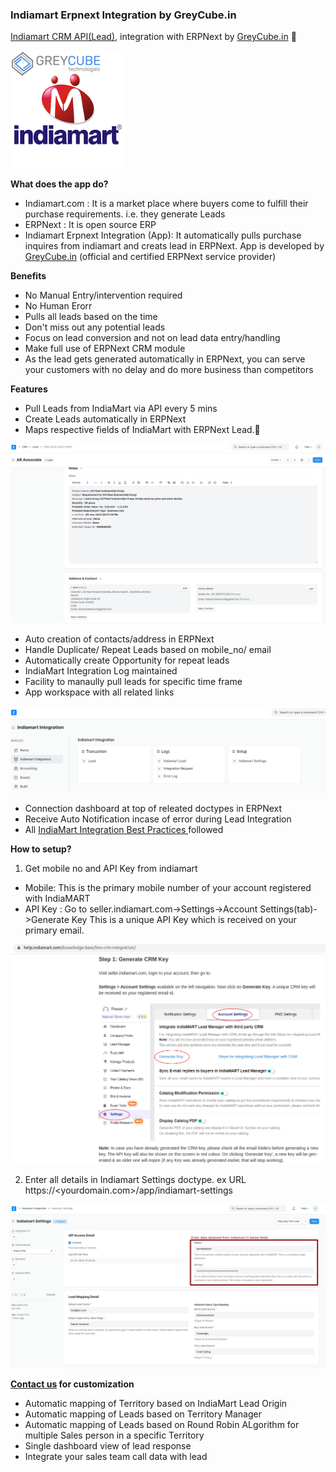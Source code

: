 ### Indiamart Erpnext Integration by GreyCube.in

[Indiamart CRM API(Lead)](https://help.indiamart.com/knowledge-base/lms-crm-integration/), integration with ERPNext by [GreyCube.in](https://greycube.in/) 🚀️



![](assets/20220701_163430_a.png)

**What does the app do?**

* Indiamart.com : It is a market place where buyers come to fulfill their purchase requirements. i.e. they generate Leads
* ERPNext : It is open source ERP
* Indiamart Erpnext Integration (App): It automatically pulls purchase inquires from indiamart and creats lead in ERPNext. App is developed by [GreyCube.in](https://greycube.in/) (official and certified ERPNext service provider)

**Benefits**

* No Manual Entry/intervention required
* No Human Erorr
* Pulls all leads based on the time
* Don't miss out any potential leads
* Focus on lead conversion and not on lead data entry/handling
* Make full use of ERPNext CRM module
* As the lead gets generated automatically in ERPNext, you can serve your customers with no delay and do more business than competitors



**Features**

* Pull Leads from IndiaMart via API every 5 mins
* Create Leads automatically in ERPNext
* Maps respective fields of IndiaMart with ERPNext Lead.👀️ 

![](assets/20220701_162909_data_captured.png)

* Auto creation of contacts/address in ERPNext
* Handle Duplicate/ Repeat Leads based on mobile_no/ email
* Automatically create Opportunity for repeat leads
* IndiaMart Integration Log maintained
* Facility to manaully pull leads for specific time frame
* App workspace with all related links
  

![](assets/20220701_164847_indai_workspace.png)

* Connection dashboard at top of releated doctypes in ERPNext
* Receive Auto Notification incase of error during Lead Integration
* All [IndiaMart Integration Best Practices ](https://help.indiamart.com/knowledge-base/lms-crm-integration/)followed

**How to setup?**

1. Get mobile no and API Key from indiamart

* Mobile: This is the primary mobile number of your account registered with IndiaMART
* API Key : Go to seller.indiamart.com->Settings->Account Settings(tab)->Generate Key This is a unique API Key which is received on your primary email.

![](assets/20220701_164606_api_crm_key.png)

2. Enter all details in Indiamart Settings doctype. ex URL
   https://<yourdomain.com>/app/indiamart-settings
   

![](assets/20220701_165953_erpnext_indiamart_settings.png)

**[Contact us](https://greycube.in/contact) for customization**

* Automatic mapping of Territory based on IndiaMart Lead Origin
* Automatic mapping of Leads based on Territory Manager
* Automatic mapping of Leads based on Round Robin ALgorithm for multiple Sales person in a specific Territory
* Single dashboard view of lead response
* Integrate your sales team call data with lead



